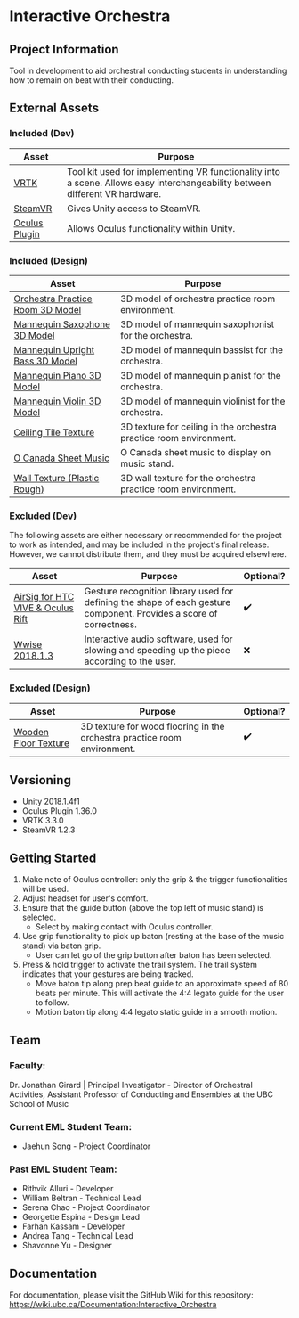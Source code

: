 # Interactive Orchestra
## Project Information
Tool in development to aid orchestral conducting students in understanding how to remain on beat with their conducting.

## External Assets

### Included (Dev)
| Asset | Purpose |
| ------ | ------ |
| [VRTK](https://github.com/ExtendRealityLtd/VRTK) | Tool kit used for implementing VR functionality into a scene. Allows easy interchangeability between different VR hardware. |
| [SteamVR](https://github.com/ValveSoftware/steamvr_unity_plugin) | Gives Unity access to SteamVR. | 
| [Oculus Plugin](https://assetstore.unity.com/packages/tools/integration/oculus-integration-82022) | Allows Oculus functionality within Unity. |

### Included (Design)
| Asset | Purpose |
| ------ | ------ |
| [Orchestra Practice Room 3D Model](https://3dwarehouse.sketchup.com/model/55a4e238148047373166bdf893060179/Orchestra-Room) | 3D model of orchestra practice room environment. |
| [Mannequin Saxophone 3D Model](https://3dwarehouse.sketchup.com/model/da256d509d2e99fd1e54f6541acaa659/Musician-Sax) | 3D model of mannequin saxophonist for the orchestra. |
| [Mannequin Upright Bass 3D Model](https://3dwarehouse.sketchup.com/model/a5aab341c771384c11a0817415275603/Musician-Upright-bass) | 3D model of mannequin bassist for the orchestra. |
| [Mannequin Piano 3D Model](https://3dwarehouse.sketchup.com/model/c04160534b7d1a7eda6d676ff8ea001c/Musician-Piano) | 3D model of mannequin pianist for the orchestra. |
| [Mannequin Violin 3D Model](https://3dwarehouse.sketchup.com/model/36b13c92d0d23f1433eddc4ad251356e/Musician-Violin) | 3D model of mannequin violinist for the orchestra. |
| [Ceiling Tile Texture](https://3dtextures.me/2019/01/29/ceiling-gypsum-001/) | 3D texture for ceiling in the orchestra practice room environment. |
| [O Canada Sheet Music](https://musescore.com/user/326626/scores/291086) | O Canada sheet music to display on music stand. |
| [Wall Texture (Plastic Rough)](https://3dtextures.me/2019/02/15/plaster-rough-001/) | 3D wall texture for the orchestra practice room environment. |


### Excluded (Dev)
The following assets are either necessary or recommended for the project to work as intended, and may be included in the project's final release. However, we cannot distribute them, and they must be acquired elsewhere.

| Asset | Purpose | Optional? |
| ------ | ------ | ------ |
| [AirSig for HTC VIVE & Oculus Rift](https://assetstore.unity.com/packages/tools/input-management/3d-motion-gesture-and-signature-recognition-for-oculus-rift-101504) | Gesture recognition library used for defining the shape of each gesture component. Provides a score of correctness. | :heavy_check_mark: |
| [Wwise 2018.1.3](https://www.audiokinetic.com/download/) | Interactive audio software, used for slowing and speeding up the piece according to the user. | :x: |

### Excluded (Design)

| Asset | Purpose | Optional? |
| ------ | ------ | ------ |
| [Wooden Floor Texture](https://meocloud.pt/link/71c6018b-da47-4c24-94e1-13d037b42461/Wood%20Floor_006_SD/) | 3D texture for wood flooring in the orchestra practice room environment. | :heavy_check_mark: |

## Versioning

- Unity 2018.1.4f1 
- Oculus Plugin 1.36.0
- VRTK 3.3.0
- SteamVR 1.2.3

## Getting Started

1. Make note of Oculus controller: only the grip & the trigger functionalities will be used.
2. Adjust headset for user's comfort.
3. Ensure that the guide button (above the top left of music stand) is selected.
    * Select by making contact with Oculus controller.
4. Use grip functionality to pick up baton (resting at the base of the music stand) via baton grip.
    * User can let go of the grip button after baton has been selected.
5. Press & hold trigger to activate the trail system. The trail system indicates that your gestures are being tracked.
    * Move baton tip along prep beat guide to an approximate speed of 80 beats per minute. This will activate the 4:4 legato guide for the user to follow.
    * Motion baton tip along 4:4 legato static guide in a smooth motion.

## Team

### Faculty:
Dr. Jonathan Girard | Principal Investigator - Director of Orchestral Activities, Assistant Professor of Conducting and Ensembles at the UBC School of Music

### Current EML Student Team:

- Jaehun Song - Project Coordinator

### Past EML Student Team:
- Rithvik Alluri - Developer
- William Beltran - Technical Lead
- Serena Chao - Project Coordinator
- Georgette Espina - Design Lead
- Farhan Kassam - Developer
- Andrea Tang - Technical Lead
- Shavonne Yu - Designer 

## Documentation
For documentation, please visit the GitHub Wiki for this repository: 
https://wiki.ubc.ca/Documentation:Interactive_Orchestra
